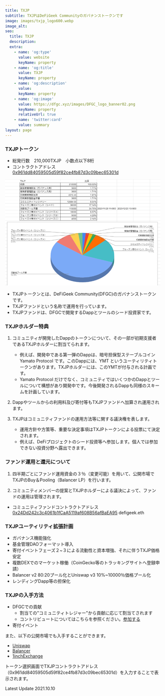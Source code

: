 ```yaml
---
title: TXJP
subtitle: TXJPはDeFiGeek Communityのガバナンストークンです
image: images/txjp_logo600.webp
image_alt:
seo:
  title: TXJP
  description:
  extra:
    - name: 'og:type'
      value: website
      keyName: property
    - name: 'og:title'
      value: TXJP
      keyName: property
    - name: 'og:description'
      value: 
      keyName: property
    - name: 'og:image'
      value: https://dfgc.xyz/images/DFGC_logo_banner02.png
      keyName: property
      relativeUrl: true
    - name: 'twitter:card'
      value: summary
layout: page
---
```


### TXJPトークン

- 総発行数　210,000TXJP　小数点以下8桁
- コントラクトアドレス　[0x961dd84059505d59f82ce4fb87d3c09bec65301d](https://etherscan.io/token/0x961dd84059505d59f82ce4fb87d3c09bec65301d)

![](/images/txjp-allocation.webp "TXJPアロケーション")

- TXJPトークンとは、DeFiGeek Community(DFGC)のガバナンストークンです。
- TXJPファンドという名称で運用を行っています。
- TXJPファンドは、DFGCで開発するDappとツールのシード投資家です。

### TXJPホルダー特典

1. コミュニティが開発したDappのトークンについて、その一部が初期支援者であるTXJPホルダーに割当てられます。
    - 例えば、開発中である第一弾のDappは、暗号担保型ステーブルコイン Yamato Protocol です。このDappには、YMT というユーティリティトークンがあります。TXJPホルダーには、このYMTが付与される計画です。
    - Yamato Protocol だけでなく、コミュニティではいくつかのDappとツールについて構想があり開発中です。今後開発されるDappも同様のスキームを計画しています。

2. Dappやツールからの利用料及び寄付等もTXJPファンドへ加算され運用されます。

3. TXJPはコミュニティファンドの運用方法等に関する議決権を表します。
    - 運用方針や方策等、重要な決定事項はTXJPトークンによる投票にて決定されます。
    - 例えば、DeFiプロジェクトのシード投資等へ参加します。個人では参加できない投資分野へ露出できます。


### ファンド運用と還元について

1. 四半期ごとにファンド運用資金の３％（変更可能）を用いて、公開市場でTXJPのBuy＆Pooling（Balancer LP）を行います。

2. コミュニティメンバーの提案とTXJPホルダーによる議決によって、ファンドの運用は管理されます。

- コミュニティファンドコントラクトアドレス [0x24Dd242c3c4061b1fCaA5119af608B56afBaEA95](https://etherscan.io/address/0x24Dd242c3c4061b1fCaA5119af608B56afBaEA95) defigeek.eth


### TXJPユーティリティ拡張計画

- ガバナンス機能強化
- 基金管理DAOフォーマット導入
- 寄付イベントフェーズ２~３による流動性と資本増強、それに伴うTXJP価格安定
- 複数DEXでのマーケット稼働（CoinGecko等のトラッキングサイトへ登録申請）
- Balancer v2 80:20プール化とUniswap v3 10%~10000％価格プール化
- レンディングDapp等の担保化

### TXJPの入手方法

- DFGCでの貢献
    - 割当ての"コミュニティトレジャー"から貢献に応じて割当てされます
    - コントリビュートについてはこちらを参照ください。[参加する](./join)
- 寄付イベント

また、以下の公開市場でも入手することができます。

 - [Uniswap](https://app.uniswap.org/#/)
 - [Balancer](https://app.balancer.fi/#/)
 - [1inchExchange](https://app.1inch.io/#/)

トークン選択画面でTXJPコントラクトアドレス（0x961dd84059505d59f82ce4fb87d3c09bec65301d）を入力することで表示されます。



Latest Update 2021.10.10
